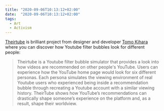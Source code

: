 ```yaml
---
title: "2020-09-06T10:13:12+02:00"
date:  "2020-09-06T10:13:12+02:00"
tags:
  - Art
  - Activism
---
```


[Theirtube](http://www.their.tube) is brilliant project from designer and developer [Tomo Kihara](https://www.tomokihara.com/) where you can discover how Youtube filter bubbles look for different people:

> Theirtube is a Youtube filter bubble simulator that provides a look into how videos are recommended on other people's YouTube. Users can experience how the YouTube home page would look for six different personas. Each persona simulates the viewing environment of real Youtube users who experienced being inside a recommendation bubble through recreating a Youtube account with a similar viewing history. TheirTube shows how YouTube’s recommendations can drastically shape someone’s experience on the platform and, as a result, shape their worldview.
